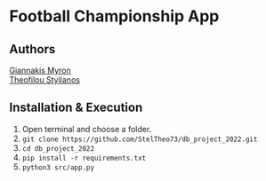 
# Football Championship App

## Authors
[Giannakis Myron](https://github.com/G-Myron)  
[Theofilou Stylianos](https://github.com/StelTheo73)

## Installation & Execution
1. Open terminal and choose a folder.
2. `git clone https://github.com/StelTheo73/db_project_2022.git`
3. `cd db_project_2022`
4. `pip install -r requirements.txt`
5. `python3 src/app.py`
